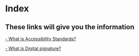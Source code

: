 <html>
  <head>
    <meta charset="utf 8">
    <title>Index</title>
    
  </head>
  <body>
  <h1> Index</h1>
  <h2> These links will give you the information</h2>
    <a href="Accessibility-Standards.html" > - What is Accessibility Standards? </a>
   
   <a href="Digital-Signature.html" > - What is Digital signature? </a> 
 
  </body>
</html>
    
    
    
